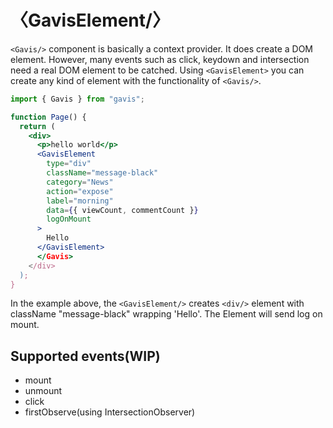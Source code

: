 # 〈GavisElement/〉

`<Gavis/>` component is basically a context provider. It does create a DOM element. However, many events such as click, keydown and intersection need a real DOM element to be catched. Using `<GavisElement>` you can create any kind of element with the functionality of `<Gavis/>`.

```jsx
import { Gavis } from "gavis";

function Page() {
  return (
    <div>
      <p>hello world</p>​
      <GavisElement
        type="div"
        className="message-black"
        category="News"
        action="expose"
        label="morning"
        data={{ viewCount, commentCount }}
        logOnMount
      >
        Hello
      </GavisElement>
      </Gavis>
    </div>
  );
}
```

In the example above, the `<GavisElement/>` creates `<div/>` element with className "message-black" wrapping 'Hello'. The Element will send log on mount.

## Supported events(WIP)

- mount
- unmount
- click
- firstObserve(using IntersectionObserver)
